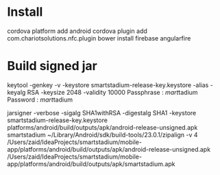 # Install
cordova platform add android
cordova plugin add com.chariotsolutions.nfc.plugin
bower install firebase angularfire

# Build signed jar
keytool -genkey -v -keystore smartstadium-release-key.keystore -alias  -keyalg RSA -keysize 2048 -validity 10000
Passphrase : $mart$tadium
Password : $mart$tadium

jarsigner -verbose -sigalg SHA1withRSA -digestalg SHA1 -keystore smartstadium-release-key.keystore platforms/android/build/outputs/apk/android-release-unsigned.apk smartstadium
~/Library/Android/sdk/build-tools/23.0.1/zipalign -v 4 /Users/zaid/IdeaProjects/smartstadium/mobile-app/platforms/android/build/outputs/apk/android-release-unsigned.apk /Users/zaid/IdeaProjects/smartstadium/mobile-app/platforms/android/build/outputs/apk/smartstadium.apk